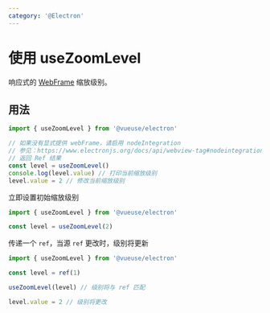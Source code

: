 ```yaml
---
category: '@Electron'
---
```


# 使用 useZoomLevel

响应式的 [WebFrame](https://www.electronjs.org/docs/api/web-frame#webframe) 缩放级别。

## 用法

```ts
import { useZoomLevel } from '@vueuse/electron'

// 如果没有显式提供 webFrame，请启用 nodeIntegration
// 参见：https://www.electronjs.org/docs/api/webview-tag#nodeintegration
// 返回 Ref 结果
const level = useZoomLevel()
console.log(level.value) // 打印当前缩放级别
level.value = 2 // 修改当前缩放级别
```

立即设置初始缩放级别

```js
import { useZoomLevel } from '@vueuse/electron'

const level = useZoomLevel(2)
```

传递一个 `ref`，当源 `ref` 更改时，级别将更新

```js
import { useZoomLevel } from '@vueuse/electron'

const level = ref(1)

useZoomLevel(level) // 级别将与 ref 匹配

level.value = 2 // 级别将更改
```
